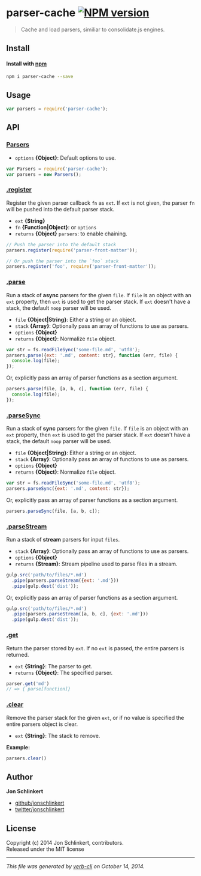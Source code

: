 # parser-cache [![NPM version](https://badge.fury.io/js/parser-cache.svg)](http://badge.fury.io/js/parser-cache)

> Cache and load parsers, similiar to consolidate.js engines.

## Install
#### Install with [npm](npmjs.org)

```bash
npm i parser-cache --save
```

## Usage

```js
var parsers = require('parser-cache');
```

## API
### [Parsers](index.js#L17)

* `options` **{Object}**: Default options to use.    

```js
var Parsers = require('parser-cache');
var parsers = new Parsers();
```

### [.register](index.js#L64)

Register the given parser callback `fn` as `ext`. If `ext` is not given, the parser `fn` will be pushed into the default parser stack.

* `ext` **{String}**    
* `fn` **{Function|Object}**: or `options`    
* `returns` **{Object}** `parsers`: to enable chaining.  

```js
// Push the parser into the default stack
parsers.register(require('parser-front-matter'));

// Or push the parser into the `foo` stack
parsers.register('foo', require('parser-front-matter'));
```

### [.parse](index.js#L155)

Run a stack of **async** parsers for the given `file`. If `file` is an object with an `ext` property, then `ext` is used to get the parser stack. If `ext` doesn't have a stack, the default `noop` parser will be used.

* `file` **{Object|String}**: Either a string or an object.    
* `stack` **{Array}**: Optionally pass an array of functions to use as parsers.    
* `options` **{Object}**    
* `returns` **{Object}**: Normalize `file` object.  

```js
var str = fs.readFileSync('some-file.md', 'utf8');
parsers.parse({ext: '.md', content: str}, function (err, file) {
  console.log(file);
});
```

Or, explicitly pass an array of parser functions as a section argument.

```js
parsers.parse(file, [a, b, c], function (err, file) {
  console.log(file);
});
```

### [.parseSync](index.js#L191)

Run a stack of **sync** parsers for the given `file`. If `file` is an object with an `ext` property, then `ext` is used to get the parser stack. If `ext` doesn't have a stack, the default `noop` parser will be used.

* `file` **{Object|String}**: Either a string or an object.    
* `stack` **{Array}**: Optionally pass an array of functions to use as parsers.    
* `options` **{Object}**    
* `returns` **{Object}**: Normalize `file` object.  

```js
var str = fs.readFileSync('some-file.md', 'utf8');
parsers.parseSync({ext: '.md', content: str});
```

Or, explicitly pass an array of parser functions as a section argument.

```js
parsers.parseSync(file, [a, b, c]);
```

### [.parseStream](index.js#L226)

Run a stack of **stream** parsers for input `files`.

* `stack` **{Array}**: Optionally pass an array of functions to use as parsers.    
* `options` **{Object}**    
* `returns` **{Stream}**: Stream pipeline used to parse files in a stream.  

```js
gulp.src('path/to/files/*.md')
  .pipe(parsers.parseStream({ext: '.md'}))
  .pipe(gulp.dest('dist'));
```

Or, explicitly pass an array of parser functions as a section argument.

```js
gulp.src('path/to/files/*.md')
  .pipe(parsers.parseStream([a, b, c], {ext: '.md'}))
  .pipe(gulp.dest('dist'));
```

### [.get](index.js#L255)

Return the parser stored by `ext`. If no `ext` is passed, the entire parsers is returned.

* `ext` **{String}**: The parser to get.    
* `returns` **{Object}**: The specified parser.  

```js
parser.get('md')
// => { parse[function]}
```

### [.clear](index.js#L284)

Remove the parser stack for the given `ext`, or if no value is specified the entire parsers object is clear.

* `ext` **{String}**: The stack to remove.    

**Example:**

```js
parsers.clear()
```

## Author

**Jon Schlinkert**
 
+ [github/jonschlinkert](https://github.com/jonschlinkert)
+ [twitter/jonschlinkert](http://twitter.com/jonschlinkert) 

## License
Copyright (c) 2014 Jon Schlinkert, contributors.  
Released under the MIT license

***

_This file was generated by [verb-cli](https://github.com/assemble/verb-cli) on October 14, 2014._
